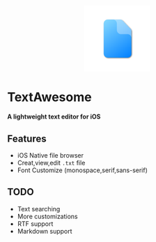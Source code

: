 <p align="center">
	<img src="https://github.com/p-z-l/TextAwesome/raw/master/AppIcon/Icon.png" width="30%">
	<h1>TextAwesome</h1>
	<b>A lightweight text editor for iOS</b>
</p>

## Features
- iOS Native file browser
- Creat,view,edit `.txt` file
- Font Customize (monospace,serif,sans-serif)

## TODO
- Text searching
- More customizations
- RTF support
- Markdown support

